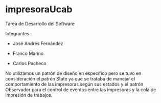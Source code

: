 # impresoraUcab
Tarea de Desarrollo del Software

Integrantes : 

- José Andrés Fernández

- Franco Marino

- Carlos Pacheco

No utilizamos un patrón de diseño en específico pero se tuvo en consideración el patrón State ya que se trataba de manejar 
el comportamiento de las impresoras según sus estados y el patrón Observador para el control de eventos entre 
las impresoras y la cola de impresión de trabajos.
